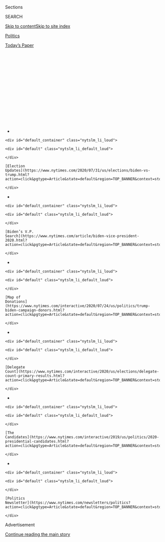 <div id="app">

<div>

<div>

<div>

<div class="NYTAppHideMasthead css-1q2w90k e1suatyy0">

<div class="section css-ui9rw0 e1suatyy2">

<div class="css-eph4ug er09x8g0">

<div class="css-6n7j50">

</div>

<span class="css-1dv1kvn">Sections</span>

<div class="css-10488qs">

<span class="css-1dv1kvn">SEARCH</span>

</div>

[Skip to content](#site-content)[Skip to site
index](#site-index)

</div>

<div id="masthead-section-label" class="css-1wr3we4 eaxe0e00">

[Politics](https://www.nytimes.com/section/politics)

</div>

<div class="css-10698na e1huz5gh0">

</div>

</div>

<div id="masthead-bar-one" class="section hasLinks css-15hmgas e1csuq9d3">

<div class="css-uqyvli e1csuq9d0">

</div>

<div class="css-1uqjmks e1csuq9d1">

</div>

<div class="css-9e9ivx">

[](https://myaccount.nytimes.com/auth/login?response_type=cookie&client_id=vi)

</div>

<div class="css-1bvtpon e1csuq9d2">

[Today’s
Paper](https://www.nytimes.com/section/todayspaper)

</div>

</div>

</div>

</div>

<div data-aria-hidden="false">

<div id="site-content" data-role="main">

<div>

<div class="css-1aor85t" style="opacity:0.000000001;z-index:-1;visibility:hidden">

<div class="css-1hqnpie">

<div class="css-epjblv">

<span class="css-17xtcya">[Politics](/section/politics)</span><span class="css-x15j1o">|</span><span class="css-fwqvlz">Why
Joe Biden’s Age Worries Some Democratic Allies and
Voters</span>

</div>

<div class="css-k008qs">

<div class="css-1iwv8en">

<span class="css-18z7m18"></span>

<div>

</div>

</div>

<span class="css-1n6z4y">https://nyti.ms/2ZnYJ9G</span>

<div class="css-1705lsu">

<div class="css-4xjgmj">

<div class="css-4skfbu" data-role="toolbar" data-aria-label="Social Media Share buttons, Save button, and Comments Panel with current comment count" data-testid="share-tools">

  - 
  - 
  - 
  - 
    
    <div class="css-6n7j50">
    
    </div>

  - 
  - 

</div>

</div>

</div>

</div>

</div>

</div>

<div id="NYT_TOP_BANNER_REGION" class="css-13pd83m">

<div>

<div id="styln-elections-notifications-menu" class="section interactive-content interactive-size-medium css-1edisqu">

<div class="css-17ih8de interactive-body">

<div class="nytslm_innerContainer" data-aria-live="polite">

<div class="nytslm_title">

</div>

  - 
    
    <div id="default_container" class="nytslm_li_loud">
    
    <div id="default" class="nytslm_li_default_loud">
    
    </div>
    
    [Election
    Updates](https://www.nytimes.com/2020/07/31/us/elections/biden-vs-trump.html?action=click&pgtype=Article&state=default&region=TOP_BANNER&context=storylines_menu)
    
    </div>

  - 
    
    <div id="default_container" class="nytslm_li_loud">
    
    <div id="default" class="nytslm_li_default_loud">
    
    </div>
    
    [Biden’s V.P.
    Search](https://www.nytimes.com/article/biden-vice-president-2020.html?action=click&pgtype=Article&state=default&region=TOP_BANNER&context=storylines_menu)
    
    </div>

  - 
    
    <div id="default_container" class="nytslm_li_loud">
    
    <div id="default" class="nytslm_li_default_loud">
    
    </div>
    
    [Map of
    Donations](https://www.nytimes.com/interactive/2020/07/24/us/politics/trump-biden-campaign-donors.html?action=click&pgtype=Article&state=default&region=TOP_BANNER&context=storylines_menu)
    
    </div>

  - 
    
    <div id="default_container" class="nytslm_li_loud">
    
    <div id="default" class="nytslm_li_default_loud">
    
    </div>
    
    [Delegate
    Count](https://www.nytimes.com/interactive/2020/us/elections/delegate-count-primary-results.html?action=click&pgtype=Article&state=default&region=TOP_BANNER&context=storylines_menu)
    
    </div>

  - 
    
    <div id="default_container" class="nytslm_li_loud">
    
    <div id="default" class="nytslm_li_default_loud">
    
    </div>
    
    [The
    Candidates](https://www.nytimes.com/interactive/2019/us/politics/2020-presidential-candidates.html?action=click&pgtype=Article&state=default&region=TOP_BANNER&context=storylines_menu)
    
    </div>

  - 
    
    <div id="default_container" class="nytslm_li_loud">
    
    <div id="default" class="nytslm_li_default_loud">
    
    </div>
    
    [Politics
    Newsletter](https://www.nytimes.com/newsletters/politics?action=click&pgtype=Article&state=default&region=TOP_BANNER&context=storylines_menu)
    
    </div>

</div>

</div>

</div>

</div>

</div>

<div id="top-wrapper" class="css-1sy8kpn">

<div id="top-slug" class="css-l9onyx">

Advertisement

</div>

[Continue reading the main
story](#after-top)

<div class="ad top-wrapper" style="text-align:center;height:100%;display:block;min-height:250px">

<div id="top" class="place-ad" data-position="top" data-size-key="top">

</div>

</div>

<div id="after-top">

</div>

</div>

<div id="sponsor-wrapper" class="css-1hyfx7x">

<div id="sponsor-slug" class="css-19vbshk">

Supported by

</div>

[Continue reading the main
story](#after-sponsor)

<div id="sponsor" class="ad sponsor-wrapper" style="text-align:center;height:100%;display:block">

</div>

<div id="after-sponsor">

</div>

</div>

<div class="css-1vkm6nb ehdk2mb0">

# Why Joe Biden’s Age Worries Some Democratic Allies and Voters

</div>

<div class="css-79elbk" data-testid="photoviewer-wrapper">

<div class="css-z3e15g" data-testid="photoviewer-wrapper-hidden">

</div>

<div class="css-1a48zt4 ehw59r15" data-testid="photoviewer-children">

![<span class="css-16f3y1r e13ogyst0" data-aria-hidden="true">Joseph R.
Biden Jr. and his campaign are grappling with how to make sure he
doesn’t appear as shaky in his next Democratic debate on Wednesday as
he did at the June
debate.</span><span class="css-cnj6d5 e1z0qqy90" itemprop="copyrightHolder"><span class="css-1ly73wi e1tej78p0">Credit...</span><span><span>Demetrius
Freeman for The New York
Times</span></span></span>](https://static01.nyt.com/images/2019/07/26/us/politics/00bidenage1/merlin_157613919_c8e64183-54ae-424c-a450-c30161760837-articleLarge.jpg?quality=75&auto=webp&disable=upscale)

</div>

</div>

<div class="css-xt80pu e12qa4dv0">

<div class="css-18e8msd">

<div class="css-vp77d3 epjyd6m0">

<div class="css-1baulvz">

By [<span class="css-1baulvz" itemprop="name">Katie
Glueck</span>](https://www.nytimes.com/by/katie-glueck) and
[<span class="css-1baulvz last-byline" itemprop="name">Jonathan
Martin</span>](https://www.nytimes.com/by/jonathan-martin)

</div>

</div>

  - July 29,
    2019

  - 
    
    <div class="css-4xjgmj">
    
    <div class="css-d8bdto" data-role="toolbar" data-aria-label="Social Media Share buttons, Save button, and Comments Panel with current comment count" data-testid="share-tools">
    
      - 
      - 
      - 
      - 
        
        <div class="css-6n7j50">
        
        </div>
    
      - 
      - 
    
    </div>
    
    </div>

</div>

</div>

<div class="section meteredContent css-1r7ky0e" name="articleBody" itemprop="articleBody">

<div class="css-1fanzo5 StoryBodyCompanionColumn">

<div class="css-53u6y8">

As aides and allies watched Joseph R. Biden Jr.’s first debate
performance last month, their initial optimism about his abilities
turned to alarm as Senator Kamala Harris [laced into
him](https://www.nytimes.com/2019/06/27/us/politics/kamala-harris-joe-biden-busing.html)
over race and busing.

It wasn’t just Mr. Biden’s halting answers that worried some of them.
They thought he was showing his age — that, at 76, he appeared slow off
the mark, uncertain about how to counterpunch as he allowed Ms. Harris
to land clean hits without interruption.

*\[Moderates faltered at Tuesday.* [*Will Joe Biden fare better in the
Democratic
debate?*](https://www.nytimes.com/2019/07/31/us/politics/debate-moderate-progressive-democrats.html)*\]*

Within minutes, aides sent talking points to supporters titled
“regarding the civil rights exchange,” and had information on his
record ready for a late-night conference call. But his top advisers and
other Democrats knew his unsteady response — ending with his listless
comment that his “time is up” — would exacerbate questions about whether
Mr. Biden, a veteran debater, was nimble enough to handle intense
campaign moments or to beat President Trump on a debate stage next year.

“It felt like he was a step slow,” said Mike Lux, a Democratic
strategist [who
was](https://www.nytimes.com/2019/06/03/us/politics/biden-1988-presidential-campaign.html)
a top Iowa staffer for Mr. Biden during his 1988 presidential campaign
and is so far neutral this cycle. “If Joe comes back strong in the next
few debates, I think it’ll be fine. But I do think he looked kind of old
in this debate.*”*

</div>

</div>

<div class="css-1fanzo5 StoryBodyCompanionColumn">

<div class="css-53u6y8">

As Mr. Biden prepares for the debate this Wednesday night, which will
include a rematch with Ms. Harris, he and his advisers are grappling
with how to make sure he doesn’t appear so shaky, cognizant that a
repeat performance could do lasting damage to his campaign and erode his
advantage in the polls. Several advisers emphasized that Mr. Biden is in
excellent health, and said he will be more prepared to defend his record
and more willing to draw contrasts with his opponents than he was at the
June debate.

</div>

</div>

![<span class="css-16f3y1r e13ogyst0">At the first Democratic
presidential debate, Senator Kamala Harris and former Vice President
Joseph R. Biden Jr. had a tense exchange about race. Ms. Harris said she
was hurt that Mr. Biden had warmly recalled his work with segregationist
senators.</span><span class="css-cch8ym"><span class="css-1dv1kvn">Credit</span><span class="css-cnj6d5 e1z0qqy90" itemprop="copyrightHolder"><span class="css-1ly73wi e1tej78p0">Credit...</span><span>Doug
Mills/The New York
Times</span></span></span>](https://static01.nyt.com/images/2019/07/26/us/politics/00bidenage3/00bidenage3-videoSixteenByNineJumbo1600.jpg)

<div class="css-1fanzo5 StoryBodyCompanionColumn">

<div class="css-53u6y8">

But interviews recently with more than 50 Democratic voters and party
officials across four states, as well as with political strategists and
some of Mr. Biden’s own donors, showed significant unease about Mr.
Biden’s ability to be a reliably crisp and effective messenger against
Mr. Trump.

While the president’s own style of communicating is often contentious —
[his bellicose
tweets](https://www.nytimes.com/2019/07/16/us/politics/trump-tweet-house-vote.html),
his
[misstatement](https://www.nytimes.com/2019/07/15/us/politics/trump-fact-check-ilhan-omar.html)
of
[facts](https://www.nytimes.com/2019/07/08/us/politics/trump-environmental-record-fact-check.html),
his
[demeaning](https://www.nytimes.com/2019/07/27/us/politics/trump-elijah-cummings.html)
[language](https://www.nytimes.com/2019/07/20/us/politics/trump-race-record.html)
about minorities and immigrants — he has a largely united Republican
Party behind him. Mr. Biden is still trying to prove himself to
Democrats as their best hope in 2020; many of those interviewed were
most concerned about his agility, and linked it to the sensitive subject
of Mr. Biden’s age.

Some voters couched their misgivings in euphemisms about wanting “new
ideas” or “new people.” Some expressed fears of appearing ageist — a
reflection of [the good will Mr. Biden
enjoys](https://www.nytimes.com/2019/04/28/us/politics/biden-pennsylvania-2020.html)
with much of the Democratic rank-and-file. Others referenced their own
lives: If they have “slowed down” upon reaching a certain age, the
thinking goes, Mr. Biden must have as well. And a few people were blunt.

</div>

</div>

<div class="css-1fanzo5 StoryBodyCompanionColumn">

<div class="css-53u6y8">

“Seventy-plus is too old,” said John Hampel, 68, of West Des Moines,
Iowa, who said he would like to support a centrist candidate. Mr. Biden
would fit that ideological bill, but Mr. Hampel, citing his own age,
continued, “I think he should pass the
torch.”

<div id="NYT_MAIN_CONTENT_1_REGION" class="css-9tf9ac">

<div>

<div id="styln-nfldraft-updates-block" class="section interactive-content interactive-size-medium css-1ftcdic">

<div class="css-17ih8de interactive-body">

<div id="styln-briefing-block" data-asset-id="">

<div class="briefing-block-header-section">

# [Latest Updates: 2020 Election](https://www.nytimes.com/2020/07/31/us/elections/biden-vs-trump.html?action=click&pgtype=Article&state=default&region=MAIN_CONTENT_1&context=storylines_live_updates)

<div class="briefing-block-ts">

Updated 2020-08-01T01:26:45.732Z

</div>

</div>

  - [Kamala Harris, a top vice-presidential contender, confronts double
    standards.](https://www.nytimes.com/2020/07/31/us/elections/biden-vs-trump.html?action=click&pgtype=Article&state=default&region=MAIN_CONTENT_1&context=storylines_live_updates#link-29fdff45)
  - [Karen Bass and Susan Rice are rising on Biden’s vice-presidential
    shortlist.](https://www.nytimes.com/2020/07/31/us/elections/biden-vs-trump.html?action=click&pgtype=Article&state=default&region=MAIN_CONTENT_1&context=storylines_live_updates#link-13ec3d9c)
  - [Trump says Russian bounties to kill U.S. troops ‘never took
    place.’](https://www.nytimes.com/2020/07/31/us/elections/biden-vs-trump.html?action=click&pgtype=Article&state=default&region=MAIN_CONTENT_1&context=storylines_live_updates#link-49e9a016)

<div class="briefing-block-footer">

<div class="briefing-block-footer-meta">

[See more
updates](https://www.nytimes.com/2020/07/31/us/elections/biden-vs-trump.html?action=click&pgtype=Article&state=default&region=MAIN_CONTENT_1&context=storylines_live_updates)

</div>

</div>

</div>

</div>

</div>

</div>

</div>

\[[*Sign up for our politics newsletter and join the conversation around
the 2020 presidential
race.*](https://www.nytimes.com/newsletters/politics?smid=rd?action=click&module=Intentional&pgtype=Article)\]

If elected, Mr. Biden would become the oldest president in history at
his inauguration, at 78, surpassing Ronald Reagan, who was 73 when he
began his second term. Among the other Democrats running for president,
Senator Bernie Sanders is 77 and Senator Elizabeth Warren is 70.

A Pew Research Center survey from May
[found](https://www.people-press.org/2019/05/23/nearly-half-of-democrats-say-the-best-age-for-a-president-is-in-their-50s/)
that only 3 percent of Democrats and Democratic leaners said it was best
for a president to be in their seventies; 47 percent preferred someone
in their fifties.

</div>

</div>

<div class="css-79elbk" data-testid="photoviewer-wrapper">

<div class="css-z3e15g" data-testid="photoviewer-wrapper-hidden">

</div>

<div class="css-1a48zt4 ehw59r15" data-testid="photoviewer-children">

![<span class="css-16f3y1r e13ogyst0" data-aria-hidden="true">Mr. Biden
is prone to uneven performances: He is often warm and empathetic toward
voters, but he also meanders and sometimes speaks softly on the
stump.</span><span class="css-cnj6d5 e1z0qqy90" itemprop="copyrightHolder"><span class="css-1ly73wi e1tej78p0">Credit...</span><span>Demetrius
Freeman for The New York
Times</span></span>](https://static01.nyt.com/images/2019/07/26/us/politics/00bidenage2/merlin_157675839_5e352f39-3089-4743-ac65-af22b3c78479-articleLarge.jpg?quality=75&auto=webp&disable=upscale)

</div>

</div>

<div class="css-1fanzo5 StoryBodyCompanionColumn">

<div class="css-53u6y8">

Mr. Trump, who would be the oldest president ever if he wins a second
term, has faced questions about his own physical and mental fitness for
years. He has handed his critics unceasing fodder, whether because of
his stated [aversion to
exercise](https://www.nytimes.com/2019/02/14/us/politics/trump-obese.html)
or his penchant for impulsive, offensive and often-invented observations
on all manner of topics.

Despite all that, Mr. Trump is seeking to turn Mr. Biden’s age into an
issue. He has [sniped
publicly](https://www.nytimes.com/2019/06/11/us/politics/iowa-trump-biden.html)
that Mr. Biden is not the political athlete he once was, while being
even harsher in private. Meeting with a group of union officials in the
West Wing this year, the president appealed for their support in part by
tapping on his head and saying, “Biden is losing it,” according to a
participant in the meeting who disclosed the president’s comment on
condition of anonymity.

His unsubstantiated attacks on Mr. Biden, and more muffled disquiet from
some Democratic activists, infuriate Mr. Biden’s friends and advisers
and are contrary to the view of Mr. Biden’s doctor, [Kevin
O’Connor](https://www.gwdocs.com/find-a-doctor/kevin-oconnor-do/).

</div>

</div>

<div class="css-1fanzo5 StoryBodyCompanionColumn">

<div class="css-53u6y8">

“Vice President Biden is in excellent physical condition,” said Dr.
O’Connor, a retired Army colonel, who served as a White House
physician and was named physician to the vice president in 2009. “He is
more than capable of handling the rigors of the campaign and the office
for which he is running.”

Biden aides grumble there are far fewer questions about the age of his
fellow candidates in their 70s, noting that Mr. Biden is in strong
physical shape for his age.

“The person he’s going to be running against is about the same age,”
said Representative Cedric Richmond of Louisiana, a Biden campaign
[co-chairman](https://www.nytimes.com/2019/05/31/us/politics/biden-cochair-cedric-richmond.html),
in reference to Mr. Trump. He also noted that his candidate is in better
shape and, alluding to the president’s erratic behavior, is “of sound
mind.”

Or as John Morgan, a Florida donor who hosted the former vice president
at his home for a fund-raiser this spring, put it: “Can you see Donald
Trump jogging?”

Mr. Biden’s allies describe him as a fitness fanatic and reasonably
disciplined eater who also enjoys ice cream and cheeseburgers. As vice
president, he favored staples like yogurt and juice, salads with protein
and for dinner, pasta or fish, said John Flynn, who served as military
aide, personal aide and as a senior adviser to the then-vice president
over the course of about five years. Mr. Flynn added that he sometimes
briefed Mr. Biden at the gym.

“I work out every morning,” Mr. Biden said this month. “I usually work
on the Peloton bike, and I lift.”

His aides insist that Mr. Biden has more energy than they do. At a South
Carolina fish fry last month, allies note, he outlasted rivals in
greeting voters late into the night. Senator Lindsey Graham, the South
Carolina Republican, has also vouched for Mr. Biden’s vigor,
[saying](https://www.apnews.com/a9256c8194da4fc79424e9b41c1d6459) on CBS
in April, “if you travel with Joe Biden, you won’t think he’s too old.”

</div>

</div>

<div class="css-1fanzo5 StoryBodyCompanionColumn">

<div class="css-53u6y8">

Mr. Flynn relayed a story about a high-level, 48-hour trip to Iraq and
Rome in 2016.

“I think the only person that didn’t sleep on that flight, besides the
flight crew, was him,” Mr. Flynn said. Speaking of Mr. Biden’s stamina
more broadly, he continued, “Even though he had been up for as long as
he had, he still was the sharpest.”

On the campaign trail, Mr. Biden sometimes recalls an encounter with a
heckler who called him “Sleepy Joe” — a Trump nickname for him — during
a July 4 parade in Independence,
Iowa.

</div>

</div>

<div class="css-79elbk" data-testid="photoviewer-wrapper">

<div class="css-z3e15g" data-testid="photoviewer-wrapper-hidden">

</div>

<div class="css-1a48zt4 ehw59r15" data-testid="photoviewer-children">

<div class="css-1xdhyk6 erfvjey0">

<span class="css-1ly73wi e1tej78p0">Image</span>

<div class="css-zjzyr8">

<div data-testid="lazyimage-container" style="height:257.77777777777777px">

</div>

</div>

</div>

<span class="css-16f3y1r e13ogyst0" data-aria-hidden="true">His aides
say he is in excellent health and insist that Mr. Biden has more energy
than they
do.</span><span class="css-cnj6d5 e1z0qqy90" itemprop="copyrightHolder"><span class="css-1ly73wi e1tej78p0">Credit...</span><span>Demetrius
Freeman for The New York Times</span></span>

</div>

</div>

<div class="css-1fanzo5 StoryBodyCompanionColumn">

<div class="css-53u6y8">

But as Mr. Biden notes in the retelling, when he asked the individual if
he wanted to jog along with him on a steamy summer morning, the heckler
demurred.

Amy Wright, an Independence resident, told him as he stopped to greet on
her the curb: “If you can run, you’re not Sleepy Joe.”

But for all of the energy Mr. Biden can exude, he is also prone to
uneven performances. He is often warm and empathetic toward voters —
many of whom emphasized that with age comes experience — and was quick
and humorous at a news conference in Portsmouth, N.H. this month.

Yet he also meanders and sometimes speaks so softly at events that it
can be difficult for attendees to hear**.** After Mr. Biden tripped over
a few lines while addressing Planned Parenthood activists last month in
Columbia, S.C., one audience member, Marda Kornhaber, tried to be
delicate.

</div>

</div>

<div class="css-1fanzo5 StoryBodyCompanionColumn">

<div class="css-53u6y8">

“He didn’t come off, I’m trying not to let the age thing ...” Ms.
Kornhaber, a human resources executive from Charlotte, N.C., said before
stopping herself. “But he did seem like he bumbled a few times. That
leaves me a little sad.”

He also relays stories about his decades in public life that can seem
off-key at best, and [deeply
controversial](https://www.nytimes.com/2019/06/19/us/politics/biden-segregationists.html)
at worst.

Some of Mr. Biden’s allies argue that he has long struggled to be
succinct.

“He’s never been good at synthesizing his thoughts into 30-second or
60-second answers,” said former Gov. Ed Rendell of Pennsylvania, who is
75. “He was just as awkward in ’88.”

Where he shines, Mr. Rendell said, is in interactions with voters.

“If you’re a good politician, it re-energizes you,” Mr. Rendell said.
“If you care about people, it re-energizes you. Joe’s a good
politician, and he cares about people.”

As Mr. Biden prepares for the next debate, scores of his supporters have
offered the same unsolicited advice to his aides: borrow from the
playbook of another septuagenarian candidate, Mr. Reagan, according to
campaign officials.

Some of these would-be wordsmiths have suggested invoking a version of
Mr. Reagan’s “[there you go
again](https://www.realclearpolitics.com/lists/debatemoments/reagan_carter.html)”
from his 1980 debate with Jimmy Carter a few months before Mr. Reagan’s
70th birthday. Others have urged Mr. Biden to defuse questions about his
age by employing Mr. Reagan’s rejoinder about not holding Walter
Mondale’s “[youth and
inexperience](https://www.youtube.com/watch?v=22Lr4fgSFAY)” against him,
a line that helped Mr. Reagan bounce back from a lackluster first debate
in 1984.

It is unclear if the former vice president’s aides want him to say
anything that will draw more attention to his age.

</div>

</div>

<div class="css-1fanzo5 StoryBodyCompanionColumn">

<div class="css-53u6y8">

But Mr. Biden often says that it is fair to raise the issue — and he has
sought to make light of it, even joking about challenging Mr. Trump to a
push-up contest.

“I find it fascinating, they talk about pass the torch, it’s the time,”
Mr. Biden said at a fund-raiser in California, where he spoke in broad
strokes about the Democratic field. “And then they talk about me being
naïve. I thought at least they’d give me credit that if I was that old I
wasn’t
naïve.”

</div>

</div>

</div>

<div>

</div>

<div>

</div>

<div id="NYT_BELOW_MAIN_CONTENT_REGION">

<div>

<div id="STLYN_guide_v1_STYLN_guide_a" class="section css-l08pwh interactive-content interactive-size-medium">

<div class="css-17ih8de interactive-body">

<div class="g-story g-freebird g-max-limit" data-preview-slug="styln-scroll-guide">

</div>

<div id="g-electionguide-id" class="g-electionguide">

<div class="g-electionguide-container">

<div class="g-electionguide-wrapper">

<div class="g-electionguide-logo">

</div>

# Our 2020 Election Guide

Updated July 31, 2020

  - 
    
    -----
    
    ## The Latest
    
      - President Trump’s assault on the Postal Service is intersecting
        with his attacks on mail-in voting. [Voting rights groups say it
        is a recipe for
        disaster.](https://www.nytimes.com/2020/07/31/us/politics/trump-usps-mail-delays.html?action=click&pgtype=Article&state=default&region=BELOW_MAIN_CONTENT&context=storylines_guide)

  - 
    
    -----
    
    ## Biden’s V.P. Search
    
      - [Here are 13
        women](https://www.nytimes.com/article/biden-vice-president-2020.html?action=click&pgtype=Article&state=default&region=BELOW_MAIN_CONTENT&context=storylines_guide)
        who have been under consideration to be Joe Biden’s running
        mate, and why each might be chosen — and might not be.

  - 
    
    -----
    
    ## Keep Up With Our Coverage
    
      - Get an
        [email](https://www.nytimes.com/newsletters/politics?action=click&pgtype=Article&state=default&region=BELOW_MAIN_CONTENT&context=storylines_guide)
        recapping the day’s news
    
    <!-- end list -->
    
      - Download our mobile app on
        [iOS](https://apps.apple.com/us/app/nytimes/id284862083?ls=1&mat_click_id=5c79ae7455014fd1bd66b5610c05b8f2-20191112-16948&referrer=mat_click_id%3D5c79ae7455014fd1bd66b5610c05b8f2-20191112-16948%26link_click_id%3D722930677036718082)
        and
        [Android](http://a.localytics.com/android?id=com.nytimes.android&referrer=utm_source%3Dother_nyt_mobile_web%26utm_medium%3DWeb%2520page%26utm_term%3DGeneral%2520Mobile%2520Page%26utm_campaign%3DNYT%2520Mobile%2520General%2520Page)
        and turn on Breaking News and Politics alerts

</div>

</div>

</div>

</div>

</div>

</div>

</div>

<div>

</div>

<div>

<div id="bottom-wrapper" class="css-1ede5it">

<div id="bottom-slug" class="css-l9onyx">

Advertisement

</div>

[Continue reading the main
story](#after-bottom)

<div id="bottom" class="ad bottom-wrapper" style="text-align:center;height:100%;display:block;min-height:90px">

</div>

<div id="after-bottom">

</div>

</div>

</div>

</div>

</div>

## Site Index

<div>

</div>

## Site Information Navigation

  - [© <span>2020</span> <span>The New York Times
    Company</span>](https://help.nytimes.com/hc/en-us/articles/115014792127-Copyright-notice)

<!-- end list -->

  - [NYTCo](https://www.nytco.com/)
  - [Contact
    Us](https://help.nytimes.com/hc/en-us/articles/115015385887-Contact-Us)
  - [Work with us](https://www.nytco.com/careers/)
  - [Advertise](https://nytmediakit.com/)
  - [T Brand Studio](http://www.tbrandstudio.com/)
  - [Your Ad
    Choices](https://www.nytimes.com/privacy/cookie-policy#how-do-i-manage-trackers)
  - [Privacy](https://www.nytimes.com/privacy)
  - [Terms of
    Service](https://help.nytimes.com/hc/en-us/articles/115014893428-Terms-of-service)
  - [Terms of
    Sale](https://help.nytimes.com/hc/en-us/articles/115014893968-Terms-of-sale)
  - [Site
    Map](https://spiderbites.nytimes.com)
  - [Help](https://help.nytimes.com/hc/en-us)
  - [Subscriptions](https://www.nytimes.com/subscription?campaignId=37WXW)

</div>

</div>

</div>

</div>
